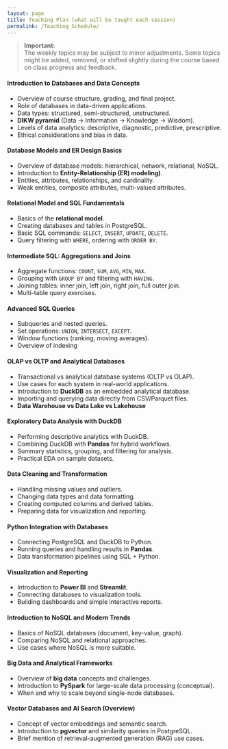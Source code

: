 ```yaml
---
layout: page
title: Teaching Plan (what will be taught each session)
permalink: /Teaching_Schedule/
---
```


> **Important:**  
> The weekly topics may be subject to minor adjustments. Some topics might be added, removed, or shifted slightly during the course based on class progress and feedback.

#### **Introduction to Databases and Data Concepts**
- Overview of course structure, grading, and final project.
- Role of databases in data-driven applications.
- Data types: structured, semi-structured, unstructured.
- **DIKW pyramid** (Data → Information → Knowledge → Wisdom).
- Levels of data analytics: descriptive, diagnostic, predictive, prescriptive.
- Ethical considerations and bias in data.

#### **Database Models and ER Design Basics**
- Overview of database models: hierarchical, network, relational, NoSQL.
- Introduction to **Entity-Relationship (ER) modeling)**.
- Entities, attributes, relationships, and cardinality.
- Weak entities, composite attributes, multi-valued attributes.

#### **Relational Model and SQL Fundamentals**
- Basics of the **relational model**.
- Creating databases and tables in PostgreSQL.
- Basic SQL commands: `SELECT`, `INSERT`, `UPDATE`, `DELETE`.
- Query filtering with `WHERE`, ordering with `ORDER BY`.


#### **Intermediate SQL: Aggregations and Joins**
- Aggregate functions: `COUNT`, `SUM`, `AVG`, `MIN`, `MAX`.
- Grouping with `GROUP BY` and filtering with `HAVING`.
- Joining tables: inner join, left join, right join, full outer join.
- Multi-table query exercises.


#### **Advanced SQL Queries**
- Subqueries and nested queries.
- Set operations: `UNION`, `INTERSECT`, `EXCEPT`.
- Window functions (ranking, moving averages).
- Overview of indexing

#### **OLAP vs OLTP and Analytical Databases**
- Transactional vs analytical database systems (OLTP vs OLAP).
- Use cases for each system in real-world applications.
- Introduction to **DuckDB** as an embedded analytical database.
- Importing and querying data directly from CSV/Parquet files.
- **Data Warehouse vs Data Lake vs Lakehouse**

#### **Exploratory Data Analysis with DuckDB**
- Performing descriptive analytics with DuckDB.
- Combining DuckDB with **Pandas** for hybrid workflows.
- Summary statistics, grouping, and filtering for analysis.
- Practical EDA on sample datasets.


#### **Data Cleaning and Transformation**
- Handling missing values and outliers.
- Changing data types and data formatting.
- Creating computed columns and derived tables.
- Preparing data for visualization and reporting.


#### **Python Integration with Databases**
- Connecting PostgreSQL and DuckDB to Python.
- Running queries and handling results in **Pandas**.
- Data transformation pipelines using SQL + Python.


#### **Visualization and Reporting**
- Introduction to **Power BI** and **Streamlit**.
- Connecting databases to visualization tools.
- Building dashboards and simple interactive reports.


#### **Introduction to NoSQL and Modern Trends**
- Basics of NoSQL databases (document, key-value, graph).
- Comparing NoSQL and relational approaches.
- Use cases where NoSQL is more suitable.


#### **Big Data and Analytical Frameworks**
- Overview of **big data** concepts and challenges.
- Introduction to **PySpark** for large-scale data processing (conceptual).
- When and why to scale beyond single-node databases.


#### **Vector Databases and AI Search (Overview)**
- Concept of vector embeddings and semantic search.
- Introduction to **pgvector** and similarity queries in PostgreSQL.
- Brief mention of retrieval-augmented generation (RAG) use cases.

